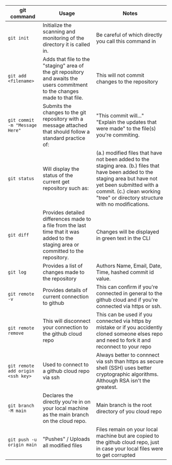 | git command | Usage | Notes | 
| ----------- | ----------- | ----------- |
| `git init` | Initialize the scanning and monitoring of the directory it is called in. | Be careful of which directly you call this command in | 
| `git add <filename>` | Adds that file to the "staging" area of the git repository and awaits the users commitment to the changes made to that file. | This will not commit changes to the repository |
| `git commit -m "Message Here"` | Submits the changes to the git repository with a message attached that should follow a standard practice of: | "This commit will..." "Explain the updates that were made" to the file(s) you're commiting. |
| `git status` | Will display the status of the current get repository such as: | (a.) modified files that have not been added to the staging area. (b.) files that have been added to the staging area but have not yet been submitted with a commit. (c.) clean working "tree" or directory structure with no modifications. |
| `git diff` | Provides detailed differences made to a file from the last time that it was added to the staging area or committed to the repository. | Changes will be displayed in green text in the CLI |
| `git log` | Provides a list of changes made to the repository | Authors Name, Email, Date, Time, hashed commit id value. |
| `git remote -v` | Provides details of current connection to github | This can confirm if you're connected in general to the github cloud and if you're connected via https or ssh. | 
| `git remote remove` | This will disconnect your connection to the github cloud repo | This can be used if you connected via https by mistake or if you accidently cloned someone elses repo and need to fork it and reconnect to your repo |
| `git remote add origin <ssh key>` | Used to connect to a github cloud repo via ssh | Always better to connnect via ssh than https as secure shell (SSH) uses better cryptographic algorithms. Although RSA isn't the greatest. |
| `git branch -M main` | Declares the directly you're in on your local machine as the main branch on the cloud repo. | Main branch is the root directory of you cloud repo |
| `git push -u origin main` | "Pushes" / Uploads all modified files | Files remain on your local machine but are copied to the github cloud repo, just in case your local files were to get corrupted |